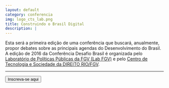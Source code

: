 ```yaml
---
layout: default
category: conferencia
img: logo_cts_lab.png
title: Construindo o Brasil Digital
description: |
---
```


Esta será a primeira edição de uma conferência que buscará, anualmente, propor debates sobre as principais agendas do Desenvolvimento do Brasil. A edição de 2016 da Conferência Desafio Brasil é organizada pelo [Laboratório de Políticas Públicas da FGV (Lab FGV)](http://www.labfgv.com) e pelo [Centro de Tecnologia e Sociedade da DIREITO RIO/FGV](http://direitorio.fgv.br/cts).

___

<button class="btn-inscr">Inscreva-se aqui</button>
